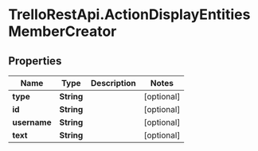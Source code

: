 # TrelloRestApi.ActionDisplayEntitiesMemberCreator

## Properties

Name | Type | Description | Notes
------------ | ------------- | ------------- | -------------
**type** | **String** |  | [optional] 
**id** | **String** |  | [optional] 
**username** | **String** |  | [optional] 
**text** | **String** |  | [optional] 


